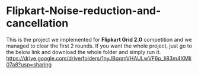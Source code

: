 # Flipkart-Noise-reduction-and-cancellation
This is the project we implemented for **Flipkart Grid 2.0** competition and we managed to clear the first 2 rounds. 
If you want the whole project, just go to the below link and download the whole folder and simply run it.
https://drive.google.com/drive/folders/1nyJBqqmVHAULwVF6p_li83m4XMIi07a8?usp=sharing
